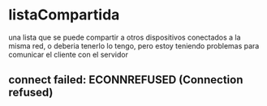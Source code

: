 # listaCompartida
una lista que se puede compartir a otros dispositivos conectados a la misma red, o deberia
tenerlo lo tengo, pero estoy teniendo problemas para comunicar el cliente con el servidor
## connect failed: ECONNREFUSED (Connection refused)
